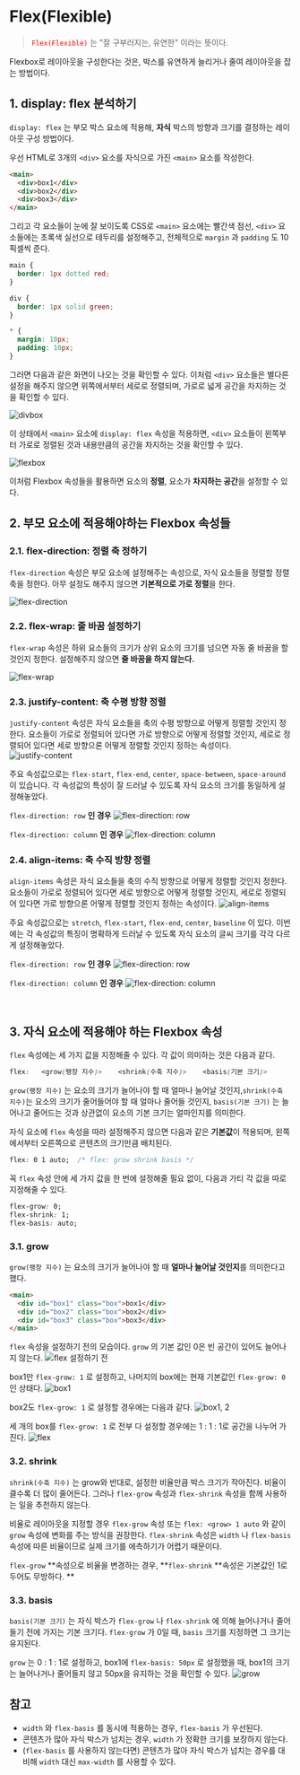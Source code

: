 # Flex(Flexible)
> <span style="color: red">`Flex(Flexible)`</span> 는 "잘 구부러지는, 유연한" 이라는 뜻이다.

Flexbox로 레이아웃을 구성한다는 것은, 박스를 유연하게 늘리거나 줄여 레이아웃을 잡는 방법이다.

## 1. display: flex 분석하기
`display: flex` 는 부모 박스 요소에 적용해, **자식** 박스의 방향과 크기를 결정하는 레이아웃 구성 방법이다.

우선 HTML로 3개의 `<div>` 요소를 자식으로 가진 `<main>` 요소를 작성한다.
```html
<main>
  <div>box1</div>
  <div>box2</div>
  <div>box3</div>
</main>
```
그리고 각 요소들이 눈에 잘 보이도록 CSS로 `<main>` 요소에는 빨간색 점선, `<div>` 요소들에는 초록색 실선으로 테두리를 설정해주고, 전체적으로 `margin` 과 `padding` 도 10픽셀씩 준다.
```css
main {
  border: 1px dotted red;
}

div {
  border: 1px solid green;
}

* {
  margin: 10px;
  padding: 10px;
}
```

그러면 다음과 같은 화면이 나오는 것을 확인할 수 있다. 이처럼 `<div>` 요소들은 별다른 설정을 해주지 않으면 위쪽에서부터 세로로 정렬되며, 가로로 넓게 공간을 차지하는 것을 확인할 수 있다.

![divbox](https://velog.velcdn.com/images/tlsl13/post/c5448750-dca5-4a63-97bb-a225d5d0ea2f/image.png)

이 상태에서 `<main>` 요소에 `display: flex` 속성을 적용하면, `<div>` 요소들이 왼쪽부터 가로로 정렬된 것과 내용만큼의 공간을 차지하는 것을 확인할 수 있다.

![flexbox](https://velog.velcdn.com/images/tlsl13/post/e7385f91-d99c-4cab-bcdb-c2edb110f155/image.png)

이처럼 Flexbox 속성들을 활용하면 요소의 **정렬**, 요소가 **차지하는 공간**을 설정할 수 있다.
<br>

## 2. 부모 요소에 적용해야하는 Flexbox 속성들
### 2.1. flex-direction: 정렬 축 정하기
`flex-direction` 속성은 부모 요소에 설정해주는 속성으로, 자식 요소들을 정렬할 정렬 축을 정한다. 아무 설정도 해주지 않으면 **기본적으로 가로 정렬**을 한다.

![flex-direction](https://velog.velcdn.com/images/tlsl13/post/39e4b7ba-3846-4ba1-b89c-835fa67ed041/image.png)

### 2.2. flex-wrap: 줄 바꿈 설정하기
`flex-wrap` 속성은 하위 요소들의 크기가 상위 요소의 크기를 넘으면 자동 줄 바꿈을 할 것인지 정한다. 설정해주지 않으면 **줄 바꿈을 하지 않는다.**

![flex-wrap](https://velog.velcdn.com/images/tlsl13/post/588d0231-552a-4989-b5ae-5e74525b473a/image.png)

### 2.3. justify-content: 축 수평 방향 정렬
`justify-content` 속성은 자식 요소들을 축의 수평 방향으로 어떻게 정렬할 것인지 정한다. 요소들이 가로로 정렬되어 있다면 가로 방향으로 어떻게 정렬할 것인지, 세로로 정렬되어 있다면 세로 방향으론 어떻게 정렬할 것인지 정하는 속성이다.
![justify-content](https://velog.velcdn.com/images/tlsl13/post/0f94f7df-cb68-4803-ae66-d9c06c502272/image.png)

주요 속성값으로는 `flex-start`, `flex-end`, `center`, `space-between`, `space-around` 이 있습니다. 각 속성값의 특성이 잘 드러날 수 있도록 자식 요소의 크기를 동일하게 설정해놓았다.

`flex-direction: row` **인 경우**
![flex-direction: row](https://velog.velcdn.com/images/tlsl13/post/92bccae1-8c50-4b03-9590-01c78f20123c/image.png)

`flex-direction: column` **인 경우**
![flex-direction: column](https://velog.velcdn.com/images/tlsl13/post/6d1d2ba9-81d0-4fcf-a231-6bc9b8bafbc4/image.png)

### 2.4. align-items: 축 수직 방향 정렬
`align-items` 속성은 자식 요소들을 축의 수직 방향으로 어떻게 정렬할 것인지 정한다. 요소들이 가로로 정렬되어 있다면 세로 방향으로 어떻게 정렬할 것인지, 세로로 정렬되어 있다면 가로 방향으론 어떻게 정렬할 것인지 정하는 속성이다.
![align-items](https://velog.velcdn.com/images/tlsl13/post/38884ab0-6a26-4363-bd08-9971d430eba3/image.png)

주요 속성값으로는 `stretch`, `flex-start`, `flex-end`, `center`, `baseline` 이 있다. 이번에는 각 속성값의 특징이 명확하게 드러날 수 있도록 자식 요소의 글씨 크기를 각각 다르게 설정해놓았다.

`flex-direction: row` **인 경우**
![flex-direction: row](https://velog.velcdn.com/images/tlsl13/post/f0365f62-4486-45e2-82e0-8e2d4ec09e56/image.png)


`flex-direction: column` **인 경우**
![flex-direction: column](https://velog.velcdn.com/images/tlsl13/post/713feefc-53e0-48fc-9000-911b5cbf0f70/image.png)

<br>

## 3. 자식 요소에 적용해야 하는 Flexbox 속성
`flex` 속성에는 세 가지 값을 지정해줄 수 있다. 각 값이 의미하는 것은 다음과 같다.
```css
flex:   <grow(팽창 지수)>    <shrink(수축 지수)>    <basis(기본 크기)>
```
`grow(팽창 지수)` 는 요소의 크기가 늘어나야 할 때 얼마나 늘어날 것인지,`shrink(수축 지수)`는 요소의 크기가 줄어들어야 할 때 얼마나 줄어들 것인지, `basis(기본 크기)` 는 늘어나고 줄어드는 것과 상관없이 요소의 기본 크기는 얼마인지를 의미한다.

자식 요소에 `flex` 속성을 따라 설정해주지 않으면 다음과 같은 **기본값**이 적용되며, 왼쪽에서부터 오른쪽으로 콘텐츠의 크기만큼 배치된다.
```css
flex: 0 1 auto;  /* flex: grow shrink basis */
```
꼭 `flex` 속성 안에 세 가지 값을 한 번에 설정해줄 필요 없이, 다음과 가티 각 값을 따로 지정해줄 수 있다.
```css
flex-grow: 0;
flex-shrink: 1;
flex-basis: auto;
```

### 3.1. grow
`grow(팽창 지수)` 는 요소의 크기가 늘어나야 할 때 **얼마나 늘어날 것인지**를 의미한다고 했다. 
```html
<main>
  <div id="box1" class="box">box1</div>
  <div id="box2" class="box">box2</div>
  <div id="box3" class="box">box3</div>
</main>
```

`flex` 속성을 설정하기 전의 모습이다. `grow` 의 기본 값인 0은 빈 공간이 있어도 늘어나지 않는다.
![flex 설정하기 전](https://velog.velcdn.com/images/tlsl13/post/8ea800be-051a-46aa-abb4-c81b1637265c/image.png)

box1만 `flex-grow: 1` 로 설정하고, 나머지의 box에는 현재 기본값인 `flex-grow: 0` 인 상태다.
![box1](https://velog.velcdn.com/images/tlsl13/post/d19998f1-e269-4a8c-877b-14e49ae7fe82/image.png)

box2도 `flex-grow: 1` 로 설정할 경우에는 다음과 같다.
![box1, 2](https://velog.velcdn.com/images/tlsl13/post/ac624461-b331-4989-a2cc-02f3b0a1c97c/image.png)

세 개의 box를 `flex-grow: 1` 로 전부 다 설정할 경우에는 1 : 1 : 1로 공간을 나누어 가진다.
![flex](https://velog.velcdn.com/images/tlsl13/post/9031a04e-a61c-4541-9629-2d397ac391ad/image.png)

### 3.2. shrink
`shrink(수축 지수)` 는 grow와 반대로, 설정한 비율만큼 박스 크기가 작아진다. 비율이 클수록 더 많이 줄어든다. 그러나 `flex-grow` 속성과 `flex-shrink` 속성을 함께 사용하는 일을 추천하지 않는다. 

비율로 레이아웃을 지정할 경우 `flex-grow` 속성 또는 `flex: <grow> 1 auto` 와 같이 `grow` 속성에 변화를 주는 방식을 권장한다. `flex-shrink` 속성은 `width` 나 `flex-basis` 속성에 따른 비율이므로 실제 크기를 에측하기가 어렵기 때문이다. 

`flex-grow` **속성으로 비율을 변경하는 경우, **`flex-shrink` **속성은 기본값인 1로 두어도 무방하다. **

### 3.3. basis
`basis(기본 크기)` 는 자식 박스가 `flex-grow` 나 `flex-shrink` 에 의해 늘어나거나 줄어들기 전에 가지는 기본 크기다. `flex-grow` 가 0일 때, `basis` 크기를 지정하면 그 크기는 유지된다.

`grow` 는 0 : 1 : 1로 설정하고, box1에 `flex-basis: 50px` 로 설정했을 때, box1의 크기는 늘어나거나 줄어들지 않고 50px을 유지하는 것을 확인할 수 있다.
![grow](https://velog.velcdn.com/images/tlsl13/post/302e5844-46d6-444e-a7f3-c031e75ab0f7/image.png)


## 참고
- `width` 와 `flex-basis` 를 동시에 적용하는 경우, `flex-basis` 가 우선된다.
- 콘텐츠가 많아 자식 박스가 넘치는 경우, `width` 가 정확한 크기를 보장하지 않는다.
- (`flex-basis` 를 사용하지 않는다면) 콘텐츠가 많아 자식 박스가 넘치는 경우를 대비해 `width` 대신 `max-width` 를 사용할 수 있다.